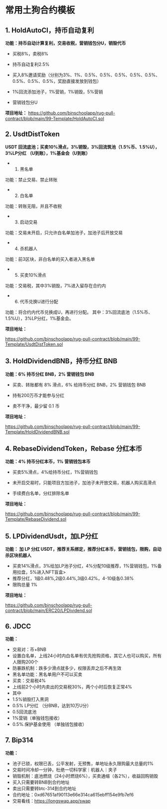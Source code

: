 
# 常用土狗合约模板

## 1. HoldAutoCI，持币自动复利

**功能：持币自动计算复利，交易收税，营销钱包分U，销毁代币**

- 买税8%，卖税8%

- 持币自动复利2.5%

- 买入8%邀请奖励（分别为3%、1%、0.5%、0.5%、0.5%、0.5%、0.5%、0.5%、0.5%、0.5%，奖励直接发放到钱包）

- 1%回流添加池子，1%营销，1%销毁，5%营销

- 营销钱包分U

**项目地址：**
https://github.com/binschoolapp/rug-pull-contract/blob/main/99-Template/HoldAutoCI.sol

## 2. UsdtDistToken

**USDT 回流底池；买卖10%滑点，3%销毁，3%回流筑池（1.5%币、1.5%U），3%LP分红 （U到账），1%基金会（U到账）**

- 1. 黑名单

功能：禁止交易、禁止转账

- 2. 白名单

功能：转账无阻，并且不收税

- 3. 启动交易

功能：交易未开启，只允许白名单加池子，加池子后开放交易

- 4. 杀机器人

功能：前3区块，非白名单的买入者进入黑名单

- 5. 买卖10%滑点

功能：交易税，其中3%销毁，7%进入留存在合约内

- 6. 代币兑换U进行分配

功能：将合约内代币兑换成U，再进行分配。
其中：3%回流底池（1.5%币、1.5%U），3%LP分红，1%基金会。

**项目地址：**

https://github.com/binschoolapp/rug-pull-contract/blob/main/99-Template/UsdtDistToken.sol

## 3. HoldDividendBNB，持币分红 BNB

**功能：6% 持币分红 BNB，2% 营销钱包 BNB**

- 买卖、转账都有 8% 滑点，6% 给持币分红 BNB，2% 营销钱包 BNB

- 持有200万币才能参与分红

- 卖不干净，最少留 0.1 币

**项目地址：**

https://github.com/binschoolapp/rug-pull-contract/blob/main/99-Template/HoldDividendBNB.sol

## 4. RebaseDividendToken，Rebase 分红本币

**功能：4% 持币分红本币，1% 营销钱包本币**

- 买卖5%滑点，4%给持币分红，1%营销钱包

- 未开启交易时，只能项目方加池子，加池子未开放交易，机器人购买高滑点

- 手续费白名单，分红排除名单

**项目地址：**

https://github.com/binschoolapp/rug-pull-contract/blob/main/99-Template/RebaseDividend.sol

## 5. LPDividendUsdt，加LP分红

**功能： 加 LP 分红 USDT，推荐关系绑定，推荐分红本币，营销钱包，限购，自动杀区块机器人**

- 买卖14%滑点，3%给加LP池子分红，4%分配10级推荐，1%营销钱包，1%备用拉盘，5%进入NFT盲盒>
- 推荐分红，1级0.48%,2级0.44%,3级0.42%，4-10级各0.38%
- 限购总量 1%<br>

**项目地址：**

https://github.com/binschoolapp/rug-pull-contract/blob/main/ERC20/LPDividend.sol

## 6. JDCC

**功能：**
- 交易对：币+BNB
- 设置白名单，上线24小时内白名单有优先抢购资格，其它人也可以购买，所有人限购200个
- 防暴跌机制：跌多少滑点就多少，权限丢弃之后不再生效
- 黑名单功能：黑名单用户不可以买卖
- 买卖：交易税4%
- 上线前2个小时内卖出的交易税30%，两个小时后恢复正常4%
- 其中
- 1.5%销毁打入黑洞 
- 0.5% LP分红 （分BNB，达到10万U分）
- 0.5回流底池
- 1%营销（单独钱包接收）
- 0.5%.保护基金使用 （单独钱包接收）

## 7. Bip314

**功能：**
- 池子已锁，权限已丢，公平发射，无预售，单地址永久限购最大总量的1%
- 交易时间冷却一分钟，杜绝一切科学家｜机器人｜夹子
- 销毁机制：底池燃烧（24小时燃烧6%），买卖通缩（各2%），收益回购销毁
- 买入只需要转BNB到合约地址
- 卖出只需要转btc-314到合约地址
- 合约地址：0xd67651af90113e66e314ca615ebff154e9fb7ef6
- 交易看线：https://longswap.app/swap


